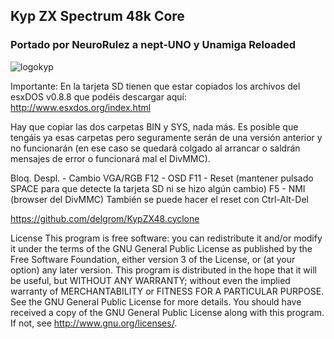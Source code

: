 ## Kyp ZX Spectrum 48k Core

### Portado por NeuroRulez a nept-UNO y Unamiga Reloaded

![logokyp](https://user-images.githubusercontent.com/31018768/103444077-81526280-4c65-11eb-81e1-bd79ce680ad2.jpg)

Importante: En la tarjeta SD tienen que estar copiados los archivos del esxDOS v0.8.8 que podéis descargar aquí:
http://www.esxdos.org/index.html

Hay que copiar las dos carpetas BIN y SYS, nada más. Es posible que tengáis ya esas carpetas pero seguramente serán de una versión anterior y no funcionarán (en ese caso se quedará colgado al arrancar o saldrán mensajes de error o funcionará mal el DivMMC).

Bloq. Despl. - Cambio VGA/RGB
F12 - OSD
F11 - Reset (mantener pulsado SPACE para que detecte la tarjeta SD ni se hizo algún cambio)
F5 - NMI (browser del DivMMC)
También se puede hacer el reset con Ctrl-Alt-Del

https://github.com/delgrom/KypZX48.cyclone

License
This program is free software: you can redistribute it and/or modify it under the terms of the GNU General Public License as published by the Free Software Foundation, either version 3 of the License, or (at your option) any later version. This program is distributed in the hope that it will be useful, but WITHOUT ANY WARRANTY; without even the implied warranty of MERCHANTABILITY or FITNESS FOR A PARTICULAR PURPOSE. See the GNU General Public License for more details. You should have received a copy of the GNU General Public License along with this program. If not, see http://www.gnu.org/licenses/.
